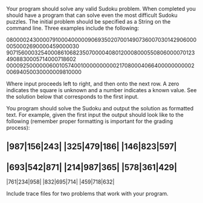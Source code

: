 

Your program should solve any valid Sudoku problem. When completed you should have a program that can solve even the most difficult Sudoku puzzles. The initial problem should be specified as a String on the command line.  Three examples include the following:

080000243000079100040000090693502070014907360070301429060000050002690000459000030
907156000325400086106823507000040801200080005508060000701234908830005714000718602
000092500000060010574001000000000021708000406640000000000200694050030000009810000

 Where input proceeds left to right, and then onto the next row.  A zero indicates the square is unknown and a number indicates a known value.  See the solution below that corresponds to the first input.


 You program should solve the Sudoku and output the solution as formatted text.  For example, given the first input the output should look like to the following (remember proper formatting is important for the grading process):

|987|156|243|
|325|479|186|
|146|823|597|
------------
|693|542|871|
|214|987|365|
|578|361|429|
------------
|761|234|958|
|832|695|714|
|459|718|632|



Include trace files for two problems that work with your program.

